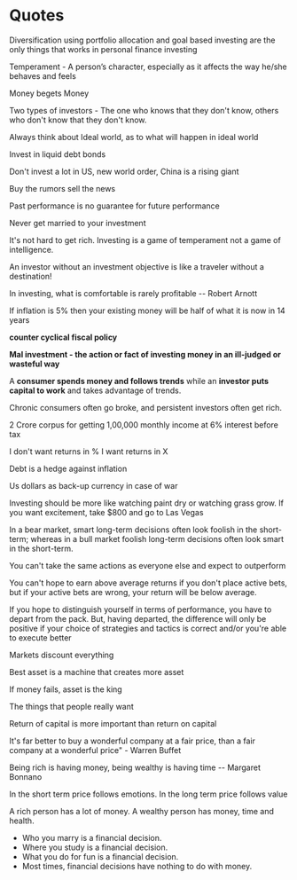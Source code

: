 # Quotes

Diversification using portfolio allocation and goal based investing are the only things that works in personal finance investing

Temperament - A person’s character, especially as it affects the way he/she behaves and feels

Money begets Money

Two types of investors - The one who knows that they don't know, others who don't know that they don't know.

Always think about Ideal world, as to what will happen in ideal world

Invest in liquid debt bonds

Don't invest a lot in US, new world order, China is a rising giant

Buy the rumors sell the news

Past performance is no guarantee for future performance

Never get married to your investment

It's not hard to get rich. Investing is a game of temperament not a game of intelligence.

An investor without an investment objective is like a traveler without a destination!

In investing, what is comfortable is rarely profitable -- Robert Arnott

If inflation is 5% then your existing money will be half of what it is now in 14 years

**counter cyclical fiscal policy**

**Mal investment - the action or fact of investing money in an ill-judged or wasteful way**

A **consumer spends money and follows trends** while an **investor puts capital to work** and takes advantage of trends.

Chronic consumers often go broke, and persistent investors often get rich.

2 Crore corpus for getting 1,00,000 monthly income at 6% interest before tax

I don't want returns in % I want returns in X

Debt is a hedge against inflation

Us dollars as back-up currency in case of war

Investing should be more like watching paint dry or watching grass grow. If you want excitement, take $800 and go to Las Vegas

In a bear market, smart long-term decisions often look foolish in the short-term; whereas in a bull market foolish long-term decisions often look smart in the short-term.

You can't take the same actions as everyone else and expect to outperform

You can't hope to earn above average returns if you don't place active bets, but if your active bets are wrong, your return will be below average.

If you hope to distinguish yourself in terms of performance, you have to depart from the pack. But, having departed, the difference will only be positive if your choice of strategies and tactics is correct and/or you're able to execute better

Markets discount everything

Best asset is a machine that creates more asset

If money fails, asset is the king

The things that people really want

Return of capital is more important than return on capital

It's far better to buy a wonderful company at a fair price, than a fair company at a wonderful price" - Warren Buffet

Being rich is having money, being wealthy is having time -- Margaret Bonnano

In the short term price follows emotions. In the long term price follows value

A rich person has a lot of money. A wealthy person has money, time and health.

- Who you marry is a financial decision.
- Where you study is a financial decision.
- What you do for fun is a financial decision.
- Most times, financial decisions have nothing to do with money.
